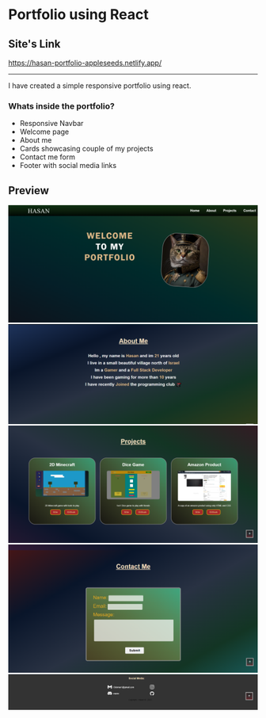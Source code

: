 # Portfolio using React

## Site's Link

https://hasan-portfolio-appleseeds.netlify.app/

---

I have created a simple responsive portfolio using react.

### Whats inside the portfolio?

- Responsive Navbar
- Welcome page
- About me
- Cards showcasing couple of my projects
- Contact me form
- Footer with social media links

## Preview

![Alt text](./preview-of-my-page/image.png)
![Alt text](./preview-of-my-page/image-1.png)
![Alt text](./preview-of-my-page/image-2.png)
![Alt text](./preview-of-my-page/image-3.png)
![Alt text](./preview-of-my-page/image-4.png)
